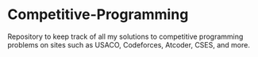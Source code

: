 # Competitive-Programming
Repository to keep track of all my solutions to competitive programming problems on sites such as USACO, Codeforces, Atcoder, CSES, and more.
